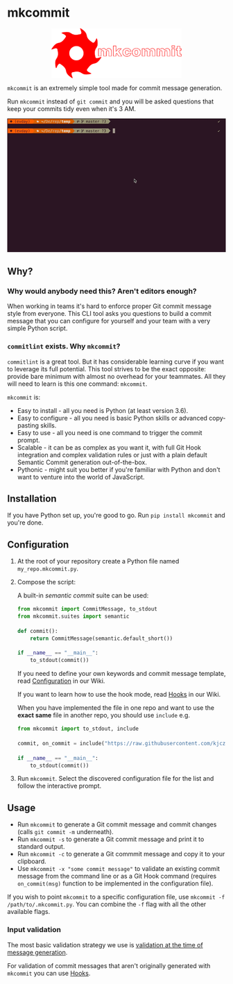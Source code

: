 # mkcommit

<img src="static/logo.png" width="300" style="display: block;margin-left: auto;margin-right: auto;">

`mkcommit` is an extremely simple tool made for commit message generation.

Run `mkcommit` instead of `git commit` and you will be asked questions that keep your commits tidy even when it's 3 AM.

![mkcommit gif](static/mkcommit.gif)

## Why?

### Why would anybody need this? Aren't editors enough?

When working in teams it's hard to enforce proper Git commit message style from everyone. This CLI tool asks you questions to build a commit message that you can configure for yourself and your team with a very simple Python script.

### `commitlint` exists. Why `mkcommit`?

`commitlint` is a great tool. But it has considerable learning curve if you want to leverage its full potential. This tool strives to be the exact opposite: provide bare minimum with almost no overhead for your teammates. All they will need to learn is this one command: `mkcommit`.

`mkcommit` is:

- Easy to install - all you need is Python (at least version 3.6).
- Easy to configure - all you need is basic Python skills or advanced copy-pasting skills.
- Easy to use - all you need is one command to trigger the commit prompt.
- Scalable - it can be as complex as you want it, with full Git Hook integration and complex validation rules or just with a plain default Semantic Commit generation out-of-the-box.
- Pythonic - might suit you better if you're familiar with Python and don't want to venture into the world of JavaScript.

## Installation

If you have Python set up, you're good to go. Run `pip install mkcommit` and you're done.

## Configuration

1. At the root of your repository create a Python file named `my_repo.mkcommit.py`.
2. Compose the script:

    A built-in _semantic commit_ suite can be used:

    ```python
    from mkcommit import CommitMessage, to_stdout
    from mkcommit.suites import semantic

    def commit():
        return CommitMessage(semantic.default_short())

    if __name__ == "__main__":
        to_stdout(commit())
    ```

    If you need to define your own keywords and commit message template, read [Configuration](https://github.com/kjczarne/mkcommit/wiki/Configuration) in our Wiki.

    If you want to learn how to use the hook mode, read [Hooks](https://github.com/kjczarne/mkcommit/wiki/Hooks) in our Wiki.

    When you have implemented the file in one repo and want to use the **exact same** file in another repo, you should use `include` e.g.

    ```python
    from mkcommit import to_stdout, include

    commit, on_commit = include("https://raw.githubusercontent.com/kjczarne/mkcommit/master/test/res/example.semantic.mkcommit.py")

    if __name__ == "__main__":
        to_stdout(commit())
    ```

3. Run `mkcommit`. Select the discovered configuration file for the list and follow the interactive prompt.

## Usage

- Run `mkcommit` to generate a Git commit message and commit changes (calls `git commit -m` underneath).
- Run `mkcommit -s` to generate a Git commit message and print it to standard output.
- Run `mkcommit -c` to generate a Git commmit message and copy it to your clipboard.
- Use `mkcommit -x "some commit message"` to validate an existing commit message from the command line or as a Git Hook command (requires `on_commit(msg)` function to be implemented in the configuration file).

If you wish to point `mkcommit` to a specific configuration file, use `mkcommit -f /path/to/.mkcommit.py`. You can combine the `-f` flag with all the other available flags.

### Input validation

The most basic validation strategy we use is [validation at the time of message generation](https://github.com/kjczarne/mkcommit/wiki/Validators).

For validation of commit messages that aren't originally generated with `mkcommit` you can use [Hooks](https://github.com/kjczarne/mkcommit/wiki/Hooks).
